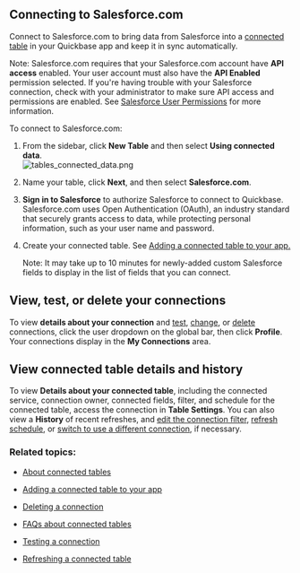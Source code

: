 ## Connecting to Salesforce.com

Connect to Salesforce.com to bring data from Salesforce into a [connected table](https://helpv2.quickbase.com/hc/en-us/articles/4570308461716-About-Connected-Tables-) in your Quickbase app and keep it in sync automatically.

Note: Salesforce.com requires that your Salesforce.com account have **API access** enabled. Your user account must also have the **API Enabled** permission selected. If you're having trouble with your Salesforce connection, check with your administrator to make sure API access and permissions are enabled. See [Salesforce User Permissions](https://help.salesforce.com/apex/HTViewHelpDoc?id=admin_userperms.htm&language=en) for more information.

To connect to Salesforce.com:

1.  From the sidebar, click **New Table** and then select **Using connected data**.  
    ![tables_connected_data.png](https://helpv2.quickbase.com/hc/article_attachments/30864998321300)
    
2.  Name your table, click **Next**, and then select **Salesforce.com**.
    
3.  **Sign in to Salesforce** to authorize Salesforce to connect to Quickbase.  
    Salesforce.com uses Open Authentication (OAuth), an industry standard that securely grants access to data, while protecting personal information, such as your user name and password.
    
4.  Create your connected table. See [Adding a connected table to your app.](https://helpv2.quickbase.com/hc/en-us/articles/4570271750292-Adding-a-connected-table-)
    
    Note: It may take up to 10 minutes for newly-added custom Salesforce fields to display in the list of fields that you can connect.
    

## View, test, or delete your connections

To view **details about your connection** and [test](https://helpv2.quickbase.com/hc/en-us/articles/4570323329812-Testing-a-connection-), [change](https://helpv2.quickbase.com/hc/en-us/articles/4570136372244-Switching-connections-), or [delete](https://helpv2.quickbase.com/hc/en-us/articles/4570322374036-Deleting-a-connection-) connections, click the user dropdown on the global bar, then click **Profile**. Your connections display in the **My Connections** area.

## View connected table details and history

To view **Details about your connected table**, including the connected service, connection owner, connected fields, filter, and schedule for the connected table, access the connection in **Table Settings**. You can also view a **History** of recent refreshes, and [edit the connection filter](https://helpv2.quickbase.com/hc/en-us/articles/4570365360148-Filtering-data-to-connect-in-a-connected-table-Help-), [refresh schedule](https://helpv2.quickbase.com/hc/en-us/articles/4570263852436-Refreshing-a-connected-table-), or [switch to use a different connection](https://helpv2.quickbase.com/hc/en-us/articles/4570136372244-Switching-connections-), if necessary.

### Related topics:

-   [About connected tables](https://helpv2.quickbase.com/hc/en-us/articles/4570308461716-About-Connected-Tables-)
    
-   [Adding a connected table to your app](https://helpv2.quickbase.com/hc/en-us/articles/4570271750292-Adding-a-connected-table-)
    
-   [Deleting a connection](https://helpv2.quickbase.com/hc/en-us/articles/4570322374036-Deleting-a-connection-)
    
-   [FAQs about connected tables](https://helpv2.quickbase.com/hc/en-us/articles/4570374698388-FAQs-about-connected-tables-)
    
-   [Testing a connection](https://helpv2.quickbase.com/hc/en-us/articles/4570323329812-Testing-a-connection-)
    
-   [Refreshing a connected table](https://helpv2.quickbase.com/hc/en-us/articles/4570263852436-Refreshing-a-connected-table-)